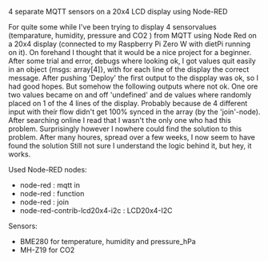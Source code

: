 4 separate MQTT sensors on a 20x4 LCD display using Node-RED 

For quite some while I've been trying to display 4 sensorvalues (temparature, humidity, pressure and CO2 ) from MQTT using Node Red on a 20x4 display (connected to my Raspberry Pi Zero W with dietPi running on it). 
On forehand I thought that it would be a nice project for a beginner. 
After some trial and error, debugs where looking ok, I got values quit easily  in an object {msgs: array[4]}, with for each line of the display the correct message. After pushing 'Deploy' the first output to the dispplay was ok, so I had good hopes. But somehow the following outputs where not ok. One ore two values became on and off 'undefined' and de values where randomly placed on 1 of the 4 lines of the display. Probably because de 4 different input with theír flow didn't get 100% synced in the array (by the 'join'-node).
After searching online I read that I wasn't the only one who had this problem. Surprisingly however I nowhere could find the solution to this problem.
After many houres, spread over a few weeks, I now seem to have found the solution Still not sure I understand the logic behind it, but hey, it works.

Used Node-RED nodes:
- node-red : mqtt in
- node-red : function
- node-red : join
- node-red-contrib-lcd20x4-i2c : LCD20x4-I2C

Sensors:
- BME280 for temperature, humidity and pressure_hPa
- MH-Z19 for CO2
